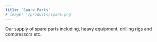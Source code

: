 ```yaml
---
title: 'Spare Parts'
# image: '/products/spare.png'
---
```


Our supply of spare parts including, heavy equipment, drilling rigs and 
compressors etc.
